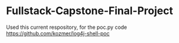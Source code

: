 # Fullstack-Capstone-Final-Project

Used this current respository, for the poc.py code
https://github.com/kozmer/log4j-shell-poc
